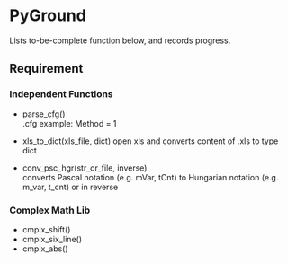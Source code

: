 # PyGround

Lists to-be-complete function below, and records progress.

## Requirement

### Independent Functions
* parse_cfg()  
    .cfg example: Method = 1

* xls_to_dict(xls_file, dict) 
    open xls and converts content of .xls to type dict

* conv_psc_hgr(str_or_file, inverse)  
    converts Pascal notation (e.g. mVar, tCnt) to Hungarian notation (e.g. m_var, t_cnt) or in reverse


### Complex Math Lib
* cmplx_shift()  
* cmplx_six_line()  
* cmplx_abs()  
